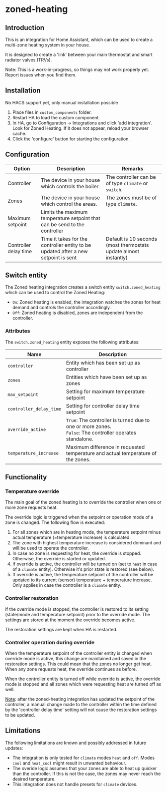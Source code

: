 # zoned-heating

## Introduction
This is an integration for Home Assistant, which can be used to create a multi-zone heating system in your house.

It is designed to create a 'link' between your main thermostat and smart radiator valves (TRVs). 

Note: This is a work-in-progress, so things may not work properly yet. Report issues when you find them.

## Installation
No HACS support yet, only manual installation possible

1. Place files in `custom_components` folder.
2. Restart HA to load the custom component. 
3. In HA, go to Configuration -> Integrations and click 'add integration'. Look for Zoned Heating. If it does not appear, reload your browser cache.
4. Click the 'configure' button for starting the configuration.

## Configuration

| Option           | Description                                                                | Remarks                                              |
| ---------------- | -------------------------------------------------------------------------- | ---------------------------------------------------- |
| Controller       | The device in your house which controls the boiler.                        | The controller can be of type `climate` or `switch`. |
| Zones            | The device in your house which control the areas.                          | The zones must be of type `climate`.                 |
| Maximum setpoint | Limits the maximum temperature setpoint that can be send to the controller |                                                      |
| Controller delay time | Time it takes for the controller entity to be updated after a new setpoint is sent |  Default is 10 seconds (most thermostats update almost instantly)                                                    |

## Switch entity

The Zoned heating integration creates a switch entity `switch.zoned_heating` which can be used to control the Zoned Heating:
* `On`: Zoned heating is enabled, the integration watches the zones for heat demand and controls the controller accordingly.
* `Off`: Zoned heating is disabled, zones are independent from the controller.

### Attributes
The `switch.zoned_heating` entity exposes the following attributes:

| Name                   | Description                                                                                                |
| ---------------------- | ---------------------------------------------------------------------------------------------------------- |
| `controller`           | Entity which has been set up as controller                                                                 |
| `zones`                | Entities which have been set up as zones                                                                   |
| `max_setpoint`         | Setting for maximum temperature setpoint                                                                   |
| `controller_delay_time`         | Setting for controller delay time setpoint                                                                   |
| `override_active`      | `True`: The controller is turned due to one or more zones.<br>`False`: The controller operates standalone. |
| `temperature_increase` | Maximum difference in requested temperature and actual temperature of the zones.                           |

## Functionality

### Temperature override
The main goal of the zoned heating is to override the controller when one or more zone requests heat.

The override logic is triggered when the setpoint or operation mode of a zone is changed.
The following flow is executed:
1. For all zones which are in heating mode, the temperature setpoint minus actual temperature (=temperature increase) is calculated.
2. The zone with highest temperature increase is considered dominant and will be used to operate the controller.
3. In case no zone is requesting for heat, the override is stopped. Otherwise, the override is started or updated.
4. If override is active, the controller will be turned on (set to `heat` in case of a `climate` entity). Otherwise it's prior state is restored (see below).
5. If override is active, the temperature setpoint of the controller will be updated to its current (sensor) temperature + temperature increase. Only applies in case the controller is a `climate` entity.

### Controller restoration
If the override mode is stopped, the controller is restored to its setting (state/mode and temperature setpoint) prior to the override mode. The settings are stored at the moment the override becomes active.

The restoration settings are kept when HA is restarted.

### Controller operation during override
When the temperature setpoint of the controller entity is changed when override mode is active, this change are maintained and saved in the restoration settings.
This could mean that the zones no longer get heat. 
When any zone requests heat, the override continues as before.

When the controller entity is turned off while override is active, the override mode is stopped and all zones which were requesting heat are  turned off as well.

<u>Note</u>: after the zoned-heating integration has updated the setpoint of the controller, a manual change made to the controller within the time defined by the 'controller delay time' setting will not cause the restoration settings to be updated.

## Limitations
The following limitations are known and possibly addressed in future updates:
* The integration is only tested for `climate` modes `heat` and `off`. Modes `cool` and `heat_cool` might result in unwanted behaviour.
* The overide logic assumes that your zones are able to heat up quicker than the controller. If this is not the case, the zones may never reach the desired temperature.
* This integration does not handle presets for `climate` devices.
